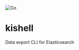 ![Go](https://github.com/sidilabs/kishell/workflows/Go/badge.svg?branch=main)
# kishell
Data export CLI for Elasticsearch
